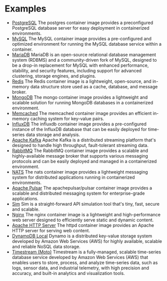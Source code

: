 # Examples

 * [PostgreSQL](postgres.md) The postgres container image provides a preconfigured PostgreSQL database server for easy deployment in containerized environments.
 * [MySQL](mysql.md) The MySQL container image provides a pre-configured and optimized environment for running the MySQL database service within a container.
 * [MariaDB](mariadb.md) MariaDB is an open-source relational database management system (RDBMS) and a community-driven fork of MySQL, designed to be a drop-in replacement for MySQL with enhanced performance, stability, and security features, including support for advanced clustering, storage engines, and plugins.
 * [Redis](redis.md) The Redis container image is a lightweight, open-source, and in-memory data structure store used as a cache, database, and message broker.
 * [MongoDB](mongo.md) The mongo container image provides a lightweight and scalable solution for running MongoDB databases in a containerized environment.
 * [Memcached](memcached.md) The memcached container image provides an efficient in-memory caching system for key-value pairs.
 * [InfluxDB](influxdb.md) The influxdb container image provides a pre-configured instance of the InfluxDB database that can be easily deployed for time-series data storage and analysis.
 * [Apache Kafka](kafka.md) Apache Kafka is a distributed streaming platform that's designed to handle high throughput, fault-tolerant streaming data.
 * [RabbitMQ](rabbitmq.md) The RabbitMQ container image provides a scalable and highly-available message broker that supports various messaging protocols and can be easily deployed and managed in a containerized environment.
 * [NATS](nats.md) The nats container image provides a lightweight messaging system for distributed applications running in containerized environments.
 * [Apache Pulsar](pulsar.md) The apachepulsar/pulsar container image provides a scalable and distributed messaging system for enterprise-grade applications.
 * [Sim](sim.md) Sim is a straight-forward API simulation tool that's tiny, fast, secure and scalable.
 * [Nginx](nginx.md) The nginx container image is a lightweight and high-performance web server designed to efficiently serve static and dynamic content.
 * [Apache HTTP Server](httpd.md) The httpd container image provides an Apache HTTP server for serving web content.
 * [DynamoDB Local](dynamo.md) Dynamo is a distributed key-value storage system developed by Amazon Web Services (AWS) for highly available, scalable and reliable NoSQL data storage.
 * [Timestream (Moto)](timestream.md) Timestream is a fully-managed, scalable time-series database service developed by Amazon Web Services (AWS) that enables users to store, process, and analyze time-series data, such as logs, sensor data, and industrial telemetry, with high precision and accuracy, and built-in analytics and visualization tools.
